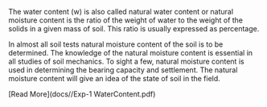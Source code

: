  The water content (w) is also called natural water content or natural moisture content is the ratio of the weight of water to the weight of the solids in a given mass of soil. This ratio is usually expressed as percentage.

In almost all soil tests natural moisture content of the soil is to be determined. The knowledge of the natural moisture content is essential in all studies of soil mechanics. To sight a few, natural moisture content is used in determining the bearing capacity and settlement. The natural moisture content will give an idea of the state of soil in the field. 

[Read More](docs//Exp-1 WaterContent.pdf)